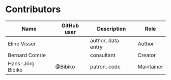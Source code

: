 # Contributors

Name               | GitHub user     | Description                          | Role
---                | ---             | ---                                  | ---
Eline Visser |  | author, data entry | Author
Bernard Comrie |  | consultant | Creator
Hans-Jörg Bibiko | @Bibiko | patron, code | Maintainer